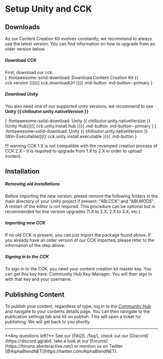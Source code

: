 # Setup Unity and CCK


## Downloads
As our Content Creation Kit evolves constantly, we recommend to always use the latest version. You can find information
on how to upgrade from an older version below.

##### Download CCK
First, download our cck.  
[ :fontawesome-solid-download: Download Content Creation Kit {{ cck.version }}]({{ cck.downloadUrl }}){ .md-button .md-button--primary }


##### Download Unity
You also need one of our supported unity versions, we recommend to use **Unity {{ chilloutvr.unity.nativeVersion }}**

[ :fontawesome-solid-download: Unity {{ chilloutvr.unity.nativeVersion }} (Unity Hub)]({{ cck.unity.install.hub }}){ .md-button .md-button--primary }
[ :fontawesome-solid-download: Unity {{ chilloutvr.unity.nativeVersion }} (Win-Executable)]({{ cck.unity.install.executable }}){ .md-button }

!!! warning
    CCK 1.X is not compatible with the revamped creation process of CCK 2.X - It is required to upgrade from 1.X to
2.X in order to upload content.

## Installation

##### Removing old installations
Before importing the new version, please remove the following folders in the main directory of your Unity project if
present: "ABI.CCK" and "ABI.MODS". A restart of the editor is not required. This procedure can be optional but is recommended for line version upgrades (1.X to 2.X, 2.X to 3.X, etc.)

##### Importing new CCK
If no old CCK is present, you can just import the package found above. If you already have an older version of our CCK
imported, please refer to the information of the step above.

##### Signing in to the CCK
To sign in to the CCK, you need your content creation kit master key. You can get this key here: Community Hub Key-Manager.
You will then sign in with that key and your username.

## Publishing Content
To publish your content, regardless of type, log in to the [Community Hub](https://hub.abinteractive.net/) and navigate
to your contents details page. You can then navigate to the publication settings tab and hit on publish. This will open
a ticket for publishing. We will get back to you shortly.

<hr>
**Any questions left?**  
See our [FAQ](../faq/), check out our [Discord](https://discord.gg/abi), take a look at our 
[Forums](https://forums.abinteractive.net/) or mention us on Twitter [@AlphaBlendNET](https://twitter.com/AlphaBlendNET).
